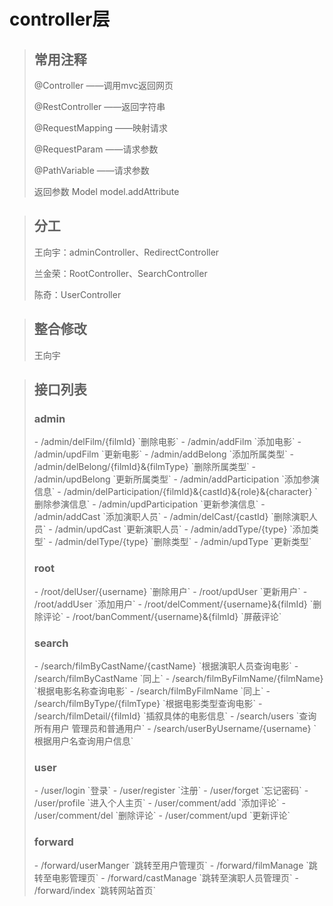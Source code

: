 # controller层

> <h2>常用注释</h2>
> <p>@Controller ——调用mvc返回网页</p>
> <p>@RestController ——返回字符串</p>
> <p>@RequestMapping ——映射请求</p>
> <p>@RequestParam ——请求参数</p>
> <p>@PathVariable ——请求参数</p>
> <p>返回参数 Model model.addAttribute</p>

> <h2>分工</h2>
> <p>王向宇：adminController、RedirectController</p>
> <p>兰金荣：RootController、SearchController</p> 
> <p>陈奇：UserController</p>

> <h2>整合修改</h2>
> <p>王向宇</p>

> <h2>接口列表</h2>
> <h3>admin</h3>
> - /admin/delFilm/{filmId} `删除电影`
> - /admin/addFilm `添加电影`
> - /admin/updFilm `更新电影`
> - /admin/addBelong `添加所属类型`
> - /admin/delBelong/{filmId}&{filmType} `删除所属类型`
> - /admin/updBelong `更新所属类型`
> - /admin/addParticipation `添加参演信息`
> - /admin/delParticipation/{filmId}&{castId}&{role}&{character} `删除参演信息`
> - /admin/updParticipation `更新参演信息`
> - /admin/addCast `添加演职人员`
> - /admin/delCast/{castId} `删除演职人员`
> - /admin/updCast `更新演职人员`
> - /admin/addType/{type} `添加类型`
> - /admin/delType/{type} `删除类型`
> - /admin/updType `更新类型`
>
> <h3>root</h3>
> - /root/delUser/{username} `删除用户`
> - /root/updUser `更新用户`
> - /root/addUser `添加用户`
> - /root/delComment/{username}&{filmId} `删除评论`
> - /root/banComment/{username}&{filmId} `屏蔽评论`
> 
> <h3>search</h3>
> - /search/filmByCastName/{castName} `根据演职人员查询电影`
> - /search/filmByCastName `同上`
> - /search/filmByFilmName/{filmName} `根据电影名称查询电影`
> - /search/filmByFilmName `同上`
> - /search/filmByType/{filmType} `根据电影类型查询电影`
> - /search/filmDetail/{filmId} `插叙具体的电影信息`
> - /search/users `查询所有用户 管理员和普通用户`
> - /search/userByUsername/{username} `根据用户名查询用户信息`
>
> <h3>user</h3>
> - /user/login `登录`
> - /user/register `注册`
> - /user/forget `忘记密码`
> - /user/profile `进入个人主页`
> - /user/comment/add `添加评论`
> - /user/comment/del `删除评论`
> - /user/comment/upd `更新评论`
>
> <h3>forward</h3>
> - /forward/userManger `跳转至用户管理页`
> - /forward/filmManage `跳转至电影管理页`
> - /forward/castManage `跳转至演职人员管理页`
> - /forward/index `跳转网站首页`